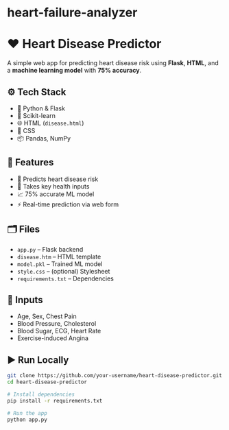 # heart-failure-analyzer
# ❤️ Heart Disease Predictor

A simple web app for predicting heart disease risk using **Flask**, **HTML**, and a **machine learning model** with **75% accuracy**.

## ⚙️ Tech Stack

- 🐍 Python & Flask
- 🧠 Scikit-learn
- 🌐 HTML (`disease.html`)
- 🎨 CSS
- 📦 Pandas, NumPy

## 🚀 Features

- 🏥 Predicts heart disease risk
- 🧪 Takes key health inputs
- 📈 75% accurate ML model
- ⚡ Real-time prediction via web form

## 🗂️ Files

- `app.py` – Flask backend
- `disease.htm` – HTML template
- `model.pkl` – Trained ML model
- `style.css` – (optional) Stylesheet
- `requirements.txt` – Dependencies

## 🧪 Inputs

- Age, Sex, Chest Pain
- Blood Pressure, Cholesterol
- Blood Sugar, ECG, Heart Rate
- Exercise-induced Angina

## ▶️ Run Locally

```bash
git clone https://github.com/your-username/heart-disease-predictor.git
cd heart-disease-predictor

# Install dependencies
pip install -r requirements.txt

# Run the app
python app.py
